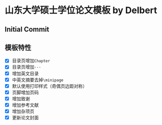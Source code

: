 # 山东大学硕士学位论文模板 by Delbert

## Initial Commit

## 模板特性

- [x] 目录页增加`Chapter`
- [x] 目录页增加`···`
- [x] 增加英文目录
- [x] 中英文摘要去掉`\minipage`
- [x] 默认使用打印样式（奇偶页边距对称）
- [x] 页脚增加页码
- [x] 增加致谢
- [x] 增加参考文献
- [x] 增加杂项页
- [x] 更新论文封面